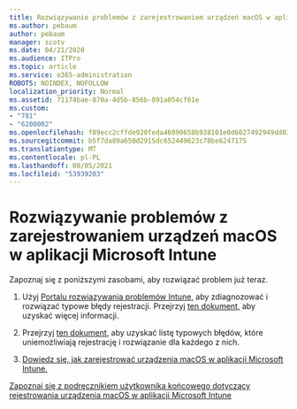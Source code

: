 ```yaml
---
title: Rozwiązywanie problemów z zarejestrowaniem urządzeń macOS w aplikacji Microsoft Intune
ms.author: pebaum
author: pebaum
manager: scotv
ms.date: 04/21/2020
ms.audience: ITPro
ms.topic: article
ms.service: o365-administration
ROBOTS: NOINDEX, NOFOLLOW
localization_priority: Normal
ms.assetid: 71174bae-870a-4d5b-856b-891a054cf61e
ms.custom:
- "781"
- "6200002"
ms.openlocfilehash: f89ecc2cffde920feda46090658b938101e0d6027492949dd03612c2b0811555
ms.sourcegitcommit: b5f7da89a650d2915dc652449623c78be6247175
ms.translationtype: MT
ms.contentlocale: pl-PL
ms.lasthandoff: 08/05/2021
ms.locfileid: "53939203"
---
```

# <a name="troubleshoot-issues-with-enrolling-macos-devices-in-microsoft-intune"></a>Rozwiązywanie problemów z zarejestrowaniem urządzeń macOS w aplikacji Microsoft Intune

Zapoznaj się z poniższymi zasobami, aby rozwiązać problem już teraz.
  
1. Użyj [Portalu rozwiązywania problemów Intune,](https://devicemanagement.microsoft.com/#blade/Microsoft_Intune_DeviceSettings/TroubleshootBlade) aby zdiagnozować i rozwiązać typowe błędy rejestracji. Przejrzyj [ten dokument,](https://docs.microsoft.com/intune/help-desk-operators) aby uzyskać więcej informacji.

2. Przejrzyj [ten dokument,](https://docs.microsoft.com/troubleshoot/mem/intune/troubleshoot-device-enrollment-in-intune) aby uzyskać listę typowych błędów, które uniemożliwiają rejestrację i rozwiązanie dla każdego z nich.

3. [Dowiedz się, jak zarejestrować urządzenia macOS w aplikacji Microsoft Intune.](https://docs.microsoft.com/intune/macos-enroll)

[Zapoznaj się z podręcznikiem użytkownika końcowego dotyczący rejestrowania urządzenia macOS w aplikacji Microsoft Intune](https://docs.microsoft.com/intune-user-help/enroll-your-device-in-intune-macos-cp)
  